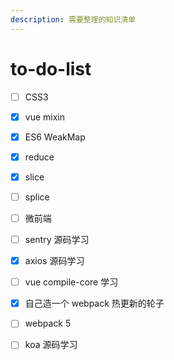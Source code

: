 ```yaml
---
description: 需要整理的知识清单
---
```


# to-do-list

* [ ] CSS3
* [x] vue mixin
* [x] ES6 WeakMap
* [x] reduce
* [x] slice
* [ ] splice
* [ ] 微前端
* [ ] sentry 源码学习
* [x] axios 源码学习
* [ ] vue compile-core 学习
* [x] 自己造一个 webpack  热更新的轮子
* [ ] webpack 5
* [ ] koa 源码学习


